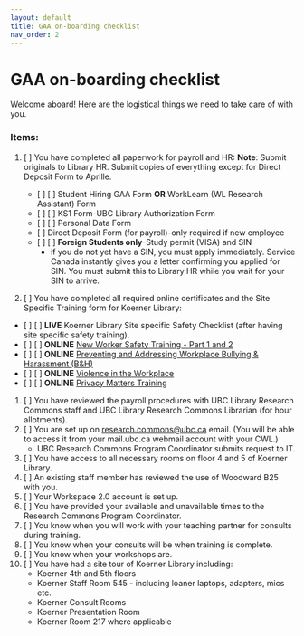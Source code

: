 ```yaml
---
layout: default
title: GAA on-boarding checklist
nav_order: 2
---
```

# GAA on-boarding checklist
Welcome aboard! Here are the logistical things we need to take care of with you.
### Items:
1. \[    \] You have completed all paperwork for payroll and HR:  **Note**: Submit originals to Library HR. Submit copies of everything except for Direct Deposit Form to Aprille.  
 
   - \[    \] \[    \] Student Hiring GAA Form **OR** WorkLearn (WL Research Assistant) Form
   - \[    \] \[    \] KS1 Form-UBC Library Authorization Form
   - \[    \] \[    \] Personal Data Form
   - \[    \] Direct Deposit Form (for payroll)-only required if new employee
   - \[    \] \[    \] **Foreign Students only**-Study permit (VISA) and SIN 
     - if you do not yet have a SIN, you must apply immediately. Service Canada instantly gives you a letter confirming you applied for SIN. You must submit this to Library HR while you wait for your SIN to arrive.
1. \[    \] You have completed all required online certificates and the Site Specific Training form for Koerner Library:</br>
  - \[    \] \[    \] **LIVE** Koerner Library Site specific Safety Checklist (after having site specific safety training).
  - \[    \] \[    \] **ONLINE** [New Worker Safety Training - Part 1 and 2](https://www.hse2.ubc.ca/moodle/course/index.php?categoryid=7)
  - \[    \] \[    \] **ONLINE** [Preventing and Addressing Workplace Bullying & Harassment (B&H)](https://www.hse2.ubc.ca/moodle/course/index.php?categoryid=6)
  - \[    \] \[    \] **ONLINE** [Violence in the Workplace](https://www.hse2.ubc.ca/moodle/course/index.php?categoryid=13)
  - \[    \] \[    \] **ONLINE** [Privacy Matters Training](https://privacymatters.ubc.ca/fundamentals-training)
 
1. \[    \] You have reviewed the payroll procedures with UBC Library Research Commons staff and UBC Library Research Commons Librarian (for hour allotments).
1. \[    \] You are set up on research.commons@ubc.ca email. (You will be able to access it from your mail.ubc.ca webmail account with your CWL.) 
   - UBC Research Commons Program Coordinator submits request to IT.
1. \[    \] You have access to all necessary rooms on floor 4 and 5 of Koerner Library.
1. \[    \] An existing staff member has reviewed the use of Woodward B25 with you.
1. \[    \] Your Workspace 2.0 account is set up.
1. \[    \] You have provided your available and unavailable times to the Research Commons Program Coordinator.
1. \[    \] You know when you will work with your teaching partner for consults during training.
1. \[    \] You know when your consults will be when training is complete.
1. \[    \] You know when your workshops are.
1. \[    \] You have had a site tour of Koerner Library including:
   - Koerner 4th and 5th floors
   - Koerner Staff Room 545 - including loaner laptops, adapters, mics etc.
   - Koerner Consult Rooms
   - Koerner Presentation Room
   - Koerner Room 217 where applicable
